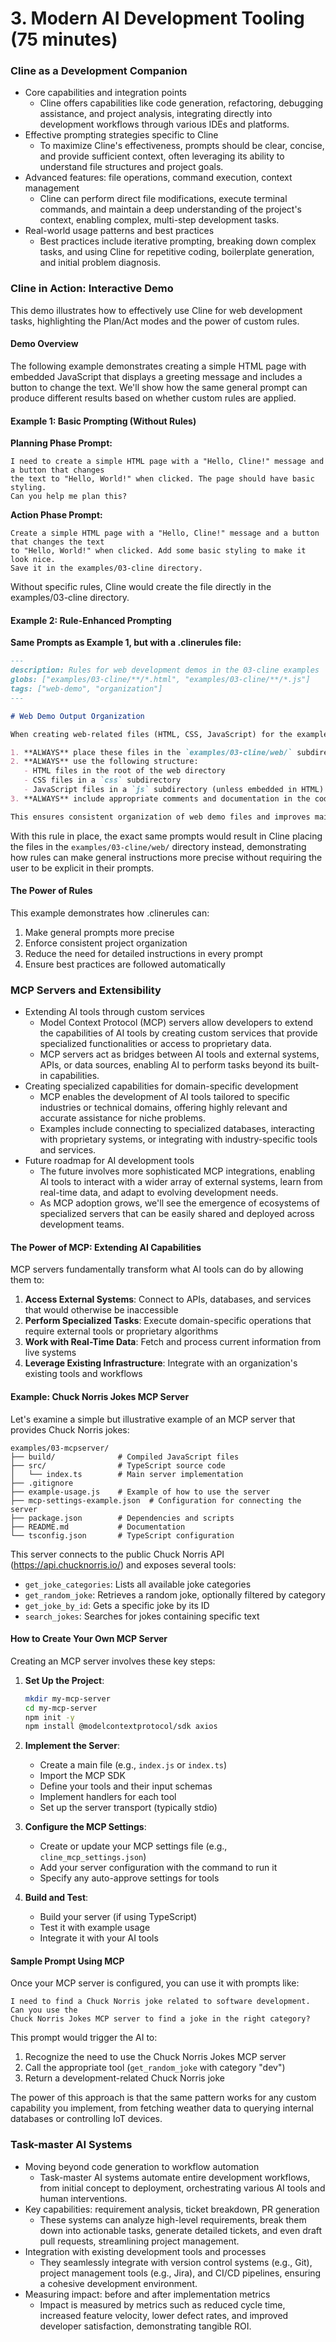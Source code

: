 # 3. Modern AI Development Tooling (75 minutes)

### Cline as a Development Companion
- Core capabilities and integration points
  * Cline offers capabilities like code generation, refactoring, debugging assistance, and project analysis, integrating directly into development workflows through various IDEs and platforms.
- Effective prompting strategies specific to Cline
  * To maximize Cline's effectiveness, prompts should be clear, concise, and provide sufficient context, often leveraging its ability to understand file structures and project goals.
- Advanced features: file operations, command execution, context management
  * Cline can perform direct file modifications, execute terminal commands, and maintain a deep understanding of the project's context, enabling complex, multi-step development tasks.
- Real-world usage patterns and best practices
  * Best practices include iterative prompting, breaking down complex tasks, and using Cline for repetitive coding, boilerplate generation, and initial problem diagnosis.

### Cline in Action: Interactive Demo
This demo illustrates how to effectively use Cline for web development tasks, highlighting the Plan/Act modes and the power of custom rules.

#### Demo Overview
The following example demonstrates creating a simple HTML page with embedded JavaScript that displays a greeting message and includes a button to change the text. We'll show how the same general prompt can produce different results based on whether custom rules are applied.

#### Example 1: Basic Prompting (Without Rules)
**Planning Phase Prompt:**
```
I need to create a simple HTML page with a "Hello, Cline!" message and a button that changes 
the text to "Hello, World!" when clicked. The page should have basic styling. 
Can you help me plan this?
```

**Action Phase Prompt:**
```
Create a simple HTML page with a "Hello, Cline!" message and a button that changes the text 
to "Hello, World!" when clicked. Add some basic styling to make it look nice. 
Save it in the examples/03-cline directory.
```

Without specific rules, Cline would create the file directly in the examples/03-cline directory.

#### Example 2: Rule-Enhanced Prompting
**Same Prompts as Example 1, but with a .clinerules file:**

```markdown
---
description: Rules for web development demos in the 03-cline examples
globs: ["examples/03-cline/**/*.html", "examples/03-cline/**/*.js"]
tags: ["web-demo", "organization"]
---

# Web Demo Output Organization

When creating web-related files (HTML, CSS, JavaScript) for the examples/03-cline directory:

1. **ALWAYS** place these files in the `examples/03-cline/web/` subdirectory
2. **ALWAYS** use the following structure:
   - HTML files in the root of the web directory
   - CSS files in a `css` subdirectory
   - JavaScript files in a `js` subdirectory (unless embedded in HTML)
3. **ALWAYS** include appropriate comments and documentation in the code

This ensures consistent organization of web demo files and improves maintainability.
```

With this rule in place, the exact same prompts would result in Cline placing the files in the `examples/03-cline/web/` directory instead, demonstrating how rules can make general instructions more precise without requiring the user to be explicit in their prompts.

#### The Power of Rules
This example demonstrates how .clinerules can:
1. Make general prompts more precise
2. Enforce consistent project organization
3. Reduce the need for detailed instructions in every prompt
4. Ensure best practices are followed automatically

### MCP Servers and Extensibility
- Extending AI tools through custom services
  * Model Context Protocol (MCP) servers allow developers to extend the capabilities of AI tools by creating custom services that provide specialized functionalities or access to proprietary data.
  * MCP servers act as bridges between AI tools and external systems, APIs, or data sources, enabling AI to perform tasks beyond its built-in capabilities.
- Creating specialized capabilities for domain-specific development
  * MCP enables the development of AI tools tailored to specific industries or technical domains, offering highly relevant and accurate assistance for niche problems.
  * Examples include connecting to specialized databases, interacting with proprietary systems, or integrating with industry-specific tools and services.
- Future roadmap for AI development tools
  * The future involves more sophisticated MCP integrations, enabling AI tools to interact with a wider array of external systems, learn from real-time data, and adapt to evolving development needs.
  * As MCP adoption grows, we'll see the emergence of ecosystems of specialized servers that can be easily shared and deployed across development teams.

#### The Power of MCP: Extending AI Capabilities

MCP servers fundamentally transform what AI tools can do by allowing them to:

1. **Access External Systems**: Connect to APIs, databases, and services that would otherwise be inaccessible
2. **Perform Specialized Tasks**: Execute domain-specific operations that require external tools or proprietary algorithms
3. **Work with Real-Time Data**: Fetch and process current information from live systems
4. **Leverage Existing Infrastructure**: Integrate with an organization's existing tools and workflows

#### Example: Chuck Norris Jokes MCP Server

Let's examine a simple but illustrative example of an MCP server that provides Chuck Norris jokes:

```
examples/03-mcpserver/
├── build/              # Compiled JavaScript files
├── src/                # TypeScript source code
│   └── index.ts        # Main server implementation
├── .gitignore
├── example-usage.js    # Example of how to use the server
├── mcp-settings-example.json  # Configuration for connecting the server
├── package.json        # Dependencies and scripts
├── README.md           # Documentation
└── tsconfig.json       # TypeScript configuration
```

This server connects to the public Chuck Norris API (https://api.chucknorris.io/) and exposes several tools:

- `get_joke_categories`: Lists all available joke categories
- `get_random_joke`: Retrieves a random joke, optionally filtered by category
- `get_joke_by_id`: Gets a specific joke by its ID
- `search_jokes`: Searches for jokes containing specific text

#### How to Create Your Own MCP Server

Creating an MCP server involves these key steps:

1. **Set Up the Project**:
   ```bash
   mkdir my-mcp-server
   cd my-mcp-server
   npm init -y
   npm install @modelcontextprotocol/sdk axios
   ```

2. **Implement the Server**:
   - Create a main file (e.g., `index.js` or `index.ts`)
   - Import the MCP SDK
   - Define your tools and their input schemas
   - Implement handlers for each tool
   - Set up the server transport (typically stdio)

3. **Configure the MCP Settings**:
   - Create or update your MCP settings file (e.g., `cline_mcp_settings.json`)
   - Add your server configuration with the command to run it
   - Specify any auto-approve settings for tools

4. **Build and Test**:
   - Build your server (if using TypeScript)
   - Test it with example usage
   - Integrate it with your AI tools

#### Sample Prompt Using MCP

Once your MCP server is configured, you can use it with prompts like:

```
I need to find a Chuck Norris joke related to software development. Can you use the 
Chuck Norris Jokes MCP server to find a joke in the right category?
```

This prompt would trigger the AI to:
1. Recognize the need to use the Chuck Norris Jokes MCP server
2. Call the appropriate tool (`get_random_joke` with category "dev")
3. Return a development-related Chuck Norris joke

The power of this approach is that the same pattern works for any custom capability you implement, from fetching weather data to querying internal databases or controlling IoT devices.



### Task-master AI Systems
- Moving beyond code generation to workflow automation
  * Task-master AI systems automate entire development workflows, from initial concept to deployment, orchestrating various AI tools and human interventions.
- Key capabilities: requirement analysis, ticket breakdown, PR generation
  * These systems can analyze high-level requirements, break them down into actionable tasks, generate detailed tickets, and even draft pull requests, streamlining project management.
- Integration with existing development tools and processes
  * They seamlessly integrate with version control systems (e.g., Git), project management tools (e.g., Jira), and CI/CD pipelines, ensuring a cohesive development environment.
- Measuring impact: before and after implementation metrics
  * Impact is measured by metrics such as reduced cycle time, increased feature velocity, lower defect rates, and improved developer satisfaction, demonstrating tangible ROI.
